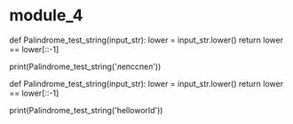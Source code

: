 # module_4
def Palindrome_test_string(input_str):
   lower = input_str.lower()
   return lower == lower[::-1]


print(Palindrome_test_string('лепсспел'))

def Palindrome_test_string(input_str):
   lower = input_str.lower()
   return lower == lower[::-1]


print(Palindrome_test_string('helloworld'))

